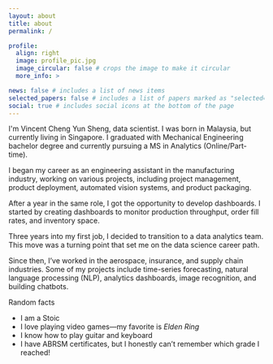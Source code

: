 ```yaml
---
layout: about
title: about
permalink: /

profile:
  align: right
  image: profile_pic.jpg
  image_circular: false # crops the image to make it circular
  more_info: >

news: false # includes a list of news items
selected_papers: false # includes a list of papers marked as "selected={true}"
social: true # includes social icons at the bottom of the page
---
```


I'm Vincent Cheng Yun Sheng, data scientist. I was born in Malaysia, but currently living in Singapore. I graduated with Mechanical Engineering bachelor degree and currently pursuing a MS in Analytics (Online/Part-time).

I began my career as an engineering assistant in the manufacturing industry, working on various projects, including project management, product deployment, automated vision systems, and product packaging.

After a year in the same role, I got the opportunity to develop dashboards. I started by creating dashboards to monitor production throughput, order fill rates, and inventory space.

Three years into my first job, I decided to transition to a data analytics team. This move was a turning point that set me on the data science career path.

Since then, I’ve worked in the aerospace, insurance, and supply chain industries. Some of my projects include time-series forecasting, natural language processing (NLP), analytics dashboards, image recognition, and building chatbots.

Random facts
- I am a Stoic
- I love playing video games—my favorite is _Elden Ring_
- I know how to play guitar and keyboard
- I have ABRSM certificates, but I honestly can’t remember which grade I reached!
